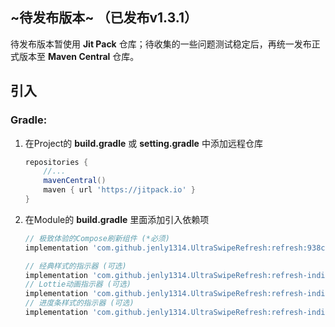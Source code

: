 
## ~待发布版本~ （已发布v1.3.1）

待发布版本暂使用 **Jit Pack** 仓库；待收集的一些问题测试稳定后，再统一发布正式版本至 **Maven Central** 仓库。

## 引入

### Gradle:

1. 在Project的 **build.gradle** 或 **setting.gradle** 中添加远程仓库

    ```gradle
    repositories {
        //...
        mavenCentral()
        maven { url 'https://jitpack.io' }
    }
    ```

2. 在Module的 **build.gradle** 里面添加引入依赖项

    ```gradle
    // 极致体验的Compose刷新组件 (*必须)
    implementation 'com.github.jenly1314.UltraSwipeRefresh:refresh:938ca33254'

    // 经典样式的指示器 (可选)
    implementation 'com.github.jenly1314.UltraSwipeRefresh:refresh-indicator-classic:938ca33254'
    // Lottie动画指示器 (可选)
    implementation 'com.github.jenly1314.UltraSwipeRefresh:refresh-indicator-lottie:938ca33254'
    // 进度条样式的指示器 (可选)
    implementation 'com.github.jenly1314.UltraSwipeRefresh:refresh-indicator-progress:938ca33254'
    ```
